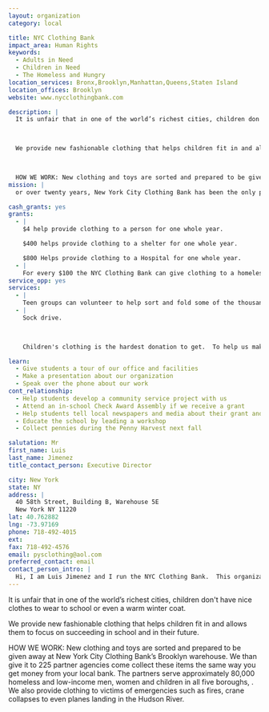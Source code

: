 ```yaml
---
layout: organization
category: local

title: NYC Clothing Bank
impact_area: Human Rights
keywords: 
  - Adults in Need
  - Children in Need
  - The Homeless and Hungry
location_services: Bronx,Brooklyn,Manhattan,Queens,Staten Island
location_offices: Brooklyn
website: www.nycclothingbank.com

description: |
  It is unfair that in one of the world’s richest cities, children don't have nice clothes to wear to school or even a warm winter coat.

  

  We provide new fashionable clothing that helps children fit in and allows them to focus on succeeding in school and in their future.

  

  HOW WE WORK: New clothing and toys are sorted and prepared to be given away at New York City Clothing Bank’s Brooklyn warehouse.  We than give it to 225 partner agencies come collect these items the same way you get money from your local bank.  The partners serve approximately 80,000 homeless and low-income men, women and children in all five boroughs, .  We also provide clothing to victims of emergencies such as fires, crane collapses to even planes landing in the Hudson River.
mission: |
  or over twenty years, New York City Clothing Bank has been the only program in New York City to distribute new apparel, toys and other goods to help New Yorkers in need through its Clothing Community Resource Center (CCRC). This new merchandise assists the City’s adult homeless and low income population in achieving self-sufficiency and the self-confidence necessary to find employment and housing. New fashionable clothing also helps to increase children’s self-esteem and allows them to focus on succeeding in school and in their future endeavors.

cash_grants: yes
grants: 
  - |
    $4 help provide clothing to a person for one whole year.

    $400 helps provide clothing to a shelter for one whole year.

    $800 Helps provide clothing to a Hospital for one whole year.
  - |
    For every $100 the NYC Clothing Bank can give clothing to a homeless shelter each season.  This is very important in September so the children at these shelters can have new clothes to go back to school. This is also very important in December so children at these shelters have new clothes for the holidays as well as toys.
service_opp: yes
services: 
  - |
    Teen groups can volunteer to help sort and fold some of the thousands pieces of clothing we distribute to the needy.
  - |
    Sock drive.

    

    Children's clothing is the hardest donation to get.  To help us make sure we have enough children's clothing, we ask groups to collect new packages of children's socks and undergarments.  This group donation would then be directly delivered to a specific partner such as a family shelter.

learn: 
  - Give students a tour of our office and facilities
  - Make a presentation about our organization
  - Speak over the phone about our work
cont_relationship: 
  - Help students develop a community service project with us
  - Attend an in-school Check Award Assembly if we receive a grant
  - Help students tell local newspapers and media about their grant and/or project with us
  - Educate the school by leading a workshop
  - Collect pennies during the Penny Harvest next fall

salutation: Mr
first_name: Luis
last_name: Jimenez
title_contact_person: Executive Director

city: New York
state: NY
address: |
  40 58th Street, Building B, Warehouse 5E  
  New York NY 11220
lat: 40.762882
lng: -73.97169
phone: 718-492-4015
ext: 
fax: 718-492-4576
email: pysclothing@aol.com
preferred_contact: email
contact_person_intro: |
  Hi, I am Luis Jimenez and I run the NYC Clothing Bank.  This organization allows me to help people help those less fortunate I am.  Several years ago my son talked me into doing a penny drive for his grammar school and it was the most fun I had helping children make a difference.
---
```

It is unfair that in one of the world’s richest cities, children don't have nice clothes to wear to school or even a warm winter coat.



We provide new fashionable clothing that helps children fit in and allows them to focus on succeeding in school and in their future.



HOW WE WORK: New clothing and toys are sorted and prepared to be given away at New York City Clothing Bank’s Brooklyn warehouse.  We than give it to 225 partner agencies come collect these items the same way you get money from your local bank.  The partners serve approximately 80,000 homeless and low-income men, women and children in all five boroughs, .  We also provide clothing to victims of emergencies such as fires, crane collapses to even planes landing in the Hudson River.